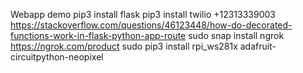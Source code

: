 Webapp demo
pip3 install flask
pip3 install twilio
+12313339003
https://stackoverflow.com/questions/46123448/how-do-decorated-functions-work-in-flask-python-app-route
sudo snap install ngrok
https://ngrok.com/product
sudo pip3 install rpi_ws281x adafruit-circuitpython-neopixel

